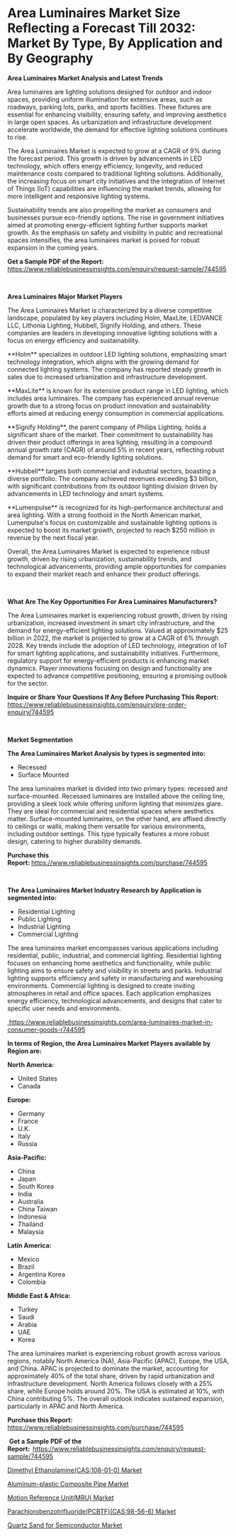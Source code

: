 <p><h1>Area Luminaires Market Size Reflecting a Forecast Till 2032: Market By Type, By Application and By Geography</h1></p><p><strong>Area Luminaires Market Analysis and Latest Trends</strong></p>
<p><p>Area luminaires are lighting solutions designed for outdoor and indoor spaces, providing uniform illumination for extensive areas, such as roadways, parking lots, parks, and sports facilities. These fixtures are essential for enhancing visibility, ensuring safety, and improving aesthetics in large open spaces. As urbanization and infrastructure development accelerate worldwide, the demand for effective lighting solutions continues to rise.</p><p>The Area Luminaires Market is expected to grow at a CAGR of 9% during the forecast period. This growth is driven by advancements in LED technology, which offers energy efficiency, longevity, and reduced maintenance costs compared to traditional lighting solutions. Additionally, the increasing focus on smart city initiatives and the integration of Internet of Things (IoT) capabilities are influencing the market trends, allowing for more intelligent and responsive lighting systems.</p><p>Sustainability trends are also propelling the market as consumers and businesses pursue eco-friendly options. The rise in government initiatives aimed at promoting energy-efficient lighting further supports market growth. As the emphasis on safety and visibility in public and recreational spaces intensifies, the area luminaires market is poised for robust expansion in the coming years.</p></p>
<p><strong>Get a Sample PDF of the Report:&nbsp;</strong> <a href="https://www.reliablebusinessinsights.com/enquiry/request-sample/744595?utm_campaign=84&utm_medium=2&utm_source=Github&utm_content=ia&utm_term=29032025&utm_id=area-luminaires">https://www.reliablebusinessinsights.com/enquiry/request-sample/744595</a></p>
<p>&nbsp;</p>
<p><strong>Area Luminaires Major Market Players</strong></p>
<p><p>The Area Luminaires Market is characterized by a diverse competitive landscape, populated by key players including Holm, MaxLite, LEDVANCE LLC, Lithonia Lighting, Hubbell, Signify Holding, and others. These companies are leaders in developing innovative lighting solutions with a focus on energy efficiency and sustainability.</p><p>**Holm** specializes in outdoor LED lighting solutions, emphasizing smart technology integration, which aligns with the growing demand for connected lighting systems. The company has reported steady growth in sales due to increased urbanization and infrastructure development.</p><p>**MaxLite** is known for its extensive product range in LED lighting, which includes area luminaires. The company has experienced annual revenue growth due to a strong focus on product innovation and sustainability efforts aimed at reducing energy consumption in commercial applications.</p><p>**Signify Holding**, the parent company of Philips Lighting, holds a significant share of the market. Their commitment to sustainability has driven their product offerings in area lighting, resulting in a compound annual growth rate (CAGR) of around 5% in recent years, reflecting robust demand for smart and eco-friendly lighting solutions.</p><p>**Hubbell** targets both commercial and industrial sectors, boasting a diverse portfolio. The company achieved revenues exceeding $3 billion, with significant contributions from its outdoor lighting division driven by advancements in LED technology and smart systems.</p><p>**Lumenpulse** is recognized for its high-performance architectural and area lighting. With a strong foothold in the North American market, Lumenpulse's focus on customizable and sustainable lighting options is expected to boost its market growth, projected to reach $250 million in revenue by the next fiscal year.</p><p>Overall, the Area Luminaires Market is expected to experience robust growth, driven by rising urbanization, sustainability trends, and technological advancements, providing ample opportunities for companies to expand their market reach and enhance their product offerings.</p></p>
<p>&nbsp;</p>
<p><strong>What Are The Key Opportunities For Area Luminaires Manufacturers?</strong></p>
<p><p>The Area Luminaires market is experiencing robust growth, driven by rising urbanization, increased investment in smart city infrastructure, and the demand for energy-efficient lighting solutions. Valued at approximately $25 billion in 2022, the market is projected to grow at a CAGR of 6% through 2028. Key trends include the adoption of LED technology, integration of IoT for smart lighting applications, and sustainability initiatives. Furthermore, regulatory support for energy-efficient products is enhancing market dynamics. Player innovations focusing on design and functionality are expected to advance competitive positioning, ensuring a promising outlook for the sector.</p></p>
<p><strong>Inquire or Share Your Questions If Any Before Purchasing This Report:</strong> <a href="https://www.reliablebusinessinsights.com/enquiry/pre-order-enquiry/744595?utm_campaign=84&utm_medium=2&utm_source=Github&utm_content=ia&utm_term=29032025&utm_id=area-luminaires">https://www.reliablebusinessinsights.com/enquiry/pre-order-enquiry/744595</a></p>
<p>&nbsp;</p>
<p><strong>Market Segmentation</strong></p>
<p><strong>The Area Luminaires Market Analysis by types is segmented into:</strong></p>
<p><ul><li>Recessed</li><li>Surface Mounted</li></ul></p>
<p><p>The area luminaires market is divided into two primary types: recessed and surface-mounted. Recessed luminaires are installed above the ceiling line, providing a sleek look while offering uniform lighting that minimizes glare. They are ideal for commercial and residential spaces where aesthetics matter. Surface-mounted luminaires, on the other hand, are affixed directly to ceilings or walls, making them versatile for various environments, including outdoor settings. This type typically features a more robust design, catering to higher durability demands.</p></p>
<p><strong>Purchase this Report:&nbsp;</strong><a href="https://www.reliablebusinessinsights.com/purchase/744595?utm_campaign=84&utm_medium=2&utm_source=Github&utm_content=ia&utm_term=29032025&utm_id=area-luminaires">https://www.reliablebusinessinsights.com/purchase/744595</a></p>
<p>&nbsp;</p>
<p><strong>The Area Luminaires Market Industry Research by Application is segmented into:</strong></p>
<p><ul><li>Residential Lighting</li><li>Public Lighting</li><li>Industrial Lighting</li><li>Commercial Lighting</li></ul></p>
<p><p>The area luminaires market encompasses various applications including residential, public, industrial, and commercial lighting. Residential lighting focuses on enhancing home aesthetics and functionality, while public lighting aims to ensure safety and visibility in streets and parks. Industrial lighting supports efficiency and safety in manufacturing and warehousing environments. Commercial lighting is designed to create inviting atmospheres in retail and office spaces. Each application emphasizes energy efficiency, technological advancements, and designs that cater to specific user needs and environments.</p></p>
<p><a href="https://www.reliablebusinessinsights.com/area-luminaires-market-in-consumer-goods-r744595?utm_campaign=84&utm_medium=2&utm_source=Github&utm_content=ia&utm_term=29032025&utm_id=area-luminaires">&nbsp;https://www.reliablebusinessinsights.com/area-luminaires-market-in-consumer-goods-r744595</a></p>
<p><strong>In terms of Region, the Area Luminaires Market Players available by Region are:</strong></p>
<p>
    <p> <strong> North America: </strong>
        <ul>
            <li>United States</li>
            <li>Canada</li>
        </ul>
        </p> 
    <p> <strong> Europe: </strong>
        <ul>
            <li>Germany</li>
            <li>France</li>
            <li>U.K.</li>
            <li>Italy</li>
            <li>Russia</li>
        </ul>
        </p> 
    <p> <strong> Asia-Pacific: </strong>
        <ul>
            <li>China</li>
            <li>Japan</li>
            <li>South Korea</li>
            <li>India</li>
            <li>Australia</li>
            <li>China Taiwan</li>
            <li>Indonesia</li>
            <li>Thailand</li>
            <li>Malaysia</li>
        </ul>
        </p> 
    <p> <strong> Latin America: </strong>
        <ul>
            <li>Mexico</li>
            <li>Brazil</li>
            <li>Argentina Korea</li>
            <li>Colombia</li>
        </ul>
        </p> 
    <p> <strong> Middle East & Africa: </strong>
        <ul>
            <li>Turkey</li>
            <li>Saudi</li>
            <li>Arabia</li>
            <li>UAE</li>
            <li>Korea</li>
        </ul>
    </p>
    </p>
<p><p>The area luminaires market is experiencing robust growth across various regions, notably North America (NA), Asia-Pacific (APAC), Europe, the USA, and China. APAC is projected to dominate the market, accounting for approximately 40% of the total share, driven by rapid urbanization and infrastructure development. North America follows closely with a 25% share, while Europe holds around 20%. The USA is estimated at 10%, with China contributing 5%. The overall outlook indicates sustained expansion, particularly in APAC and North America.</p></p>
<p><strong>Purchase this Report: </strong><a href="https://www.reliablebusinessinsights.com/purchase/744595?utm_campaign=84&utm_medium=2&utm_source=Github&utm_content=ia&utm_term=29032025&utm_id=area-luminaires">https://www.reliablebusinessinsights.com/purchase/744595</a></p>
<p>&nbsp;<strong>Get a Sample PDF of the Report:&nbsp;&nbsp;</strong><a href="https://www.reliablebusinessinsights.com/enquiry/request-sample/744595?utm_campaign=84&utm_medium=2&utm_source=Github&utm_content=ia&utm_term=29032025&utm_id=area-luminaires">https://www.reliablebusinessinsights.com/enquiry/request-sample/744595</a></p>
<p><strong></strong></p>
<p><p><a href="https://github.com/sentoljinqiu/Market-Research-Report-List-1/blob/main/dimethyl-ethanolaminecas108-01-0-market.md?utm_campaign=84&utm_medium=2&utm_source=Github&utm_content=ia&utm_term=29032025&utm_id=area-luminaires">Dimethyl Ethanolamine(CAS:108-01-0) Market</a></p><p><a href="https://github.com/ummulmzu/Market-Research-Report-List-1/blob/main/aluminum-plastic-composite-pipe-market.md?utm_campaign=84&utm_medium=2&utm_source=Github&utm_content=ia&utm_term=29032025&utm_id=area-luminaires">Aluminum-plastic Composite Pipe Market</a></p><p><a href="https://github.com/gilerzelko7a/Market-Research-Report-List-1/blob/main/motion-reference-unitmru-market.md?utm_campaign=84&utm_medium=2&utm_source=Github&utm_content=ia&utm_term=29032025&utm_id=area-luminaires">Motion Reference Unit(MRU) Market</a></p><p><a href="https://github.com/vandelmanize/Market-Research-Report-List-1/blob/main/parachlorobenzotrifluoridepcbtfcas98-56-6-market.md?utm_campaign=84&utm_medium=2&utm_source=Github&utm_content=ia&utm_term=29032025&utm_id=area-luminaires">Parachlorobenzotrifluoride(PCBTF)(CAS:98-56-6) Market</a></p><p><a href="https://github.com/kecixayaab/Market-Research-Report-List-1/blob/main/quartz-sand-for-semiconductor-market.md?utm_campaign=84&utm_medium=2&utm_source=Github&utm_content=ia&utm_term=29032025&utm_id=area-luminaires">Quartz Sand for Semiconductor Market</a></p></p>